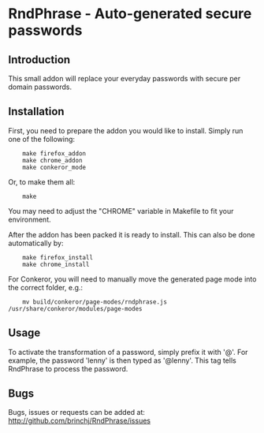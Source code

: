 RndPhrase - Auto-generated secure passwords
==========


Introduction
----------

This small addon will replace your everyday passwords with secure per domain passwords.



Installation
----------
First, you need to prepare the addon you would like to install. Simply run one of the following:

        make firefox_addon
        make chrome_addon
        make conkeror_mode

Or, to make them all:

        make

You may need to adjust the "CHROME" variable in Makefile to fit your environment.

After the addon has been packed it is ready to install. This can also be done automatically by:

        make firefox_install
        make chrome_install

For Conkeror, you will need to manually move the generated page mode into the correct folder, e.g.:

        mv build/conkeror/page-modes/rndphrase.js  /usr/share/conkeror/modules/page-modes



Usage
----------
To activate the transformation of a password, simply prefix it with '@'. For example, the password 'lenny' is then typed as '@lenny'. This tag tells RndPhrase to process the password.



Bugs
----------
Bugs, issues or requests can be added at:
http://github.com/brinchj/RndPhrase/issues
